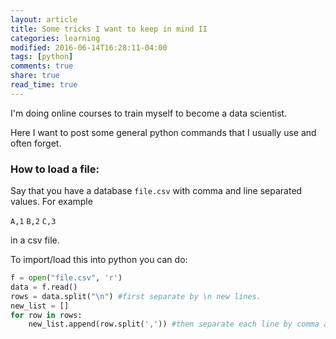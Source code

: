 ```yaml
---
layout: article
title: Some tricks I want to keep in mind II
categories: learning
modified: 2016-06-14T16:28:11-04:00
tags: [python]
comments: true
share: true
read_time: true
---
```



I'm doing online courses to train myself to become a data scientist.

Here I want to post some general python commands that I usually use and often forget.


### How to load a file:

Say that you have a database `file.csv` with comma and line separated values. For example

`A,1`
`B,2`
`C,3`

in a csv file.

To import/load this into python you can do:

```python
f = open("file.csv", 'r')
data = f.read()
rows = data.split("\n") #first separate by \n new lines.
new_list = []
for row in rows:
    new_list.append(row.split(',')) #then separate each line by comma and append it to the new_list
```
